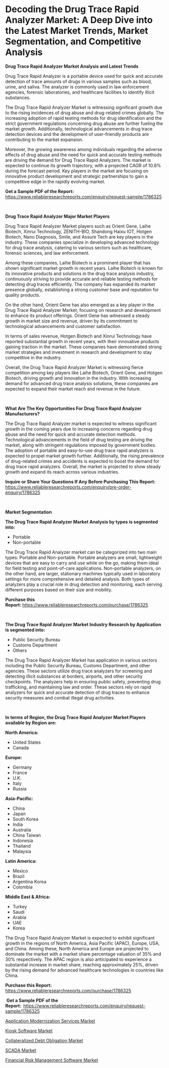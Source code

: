 <p><h1>Decoding the Drug Trace Rapid Analyzer Market: A Deep Dive into the Latest Market Trends, Market Segmentation, and Competitive Analysis</h1></p><p><strong>Drug Trace Rapid Analyzer Market Analysis and Latest Trends</strong></p>
<p><p>Drug Trace Rapid Analyzer is a portable device used for quick and accurate detection of trace amounts of drugs in various samples such as blood, urine, and saliva. The analyzer is commonly used in law enforcement agencies, forensic laboratories, and healthcare facilities to identify illicit substances.</p><p>The Drug Trace Rapid Analyzer Market is witnessing significant growth due to the rising incidences of drug abuse and drug-related crimes globally. The increasing adoption of rapid testing methods for drug identification and the strict government regulations concerning drug abuse are further fueling the market growth. Additionally, technological advancements in drug trace detection devices and the development of user-friendly products are contributing to the market expansion.</p><p>Moreover, the growing awareness among individuals regarding the adverse effects of drug abuse and the need for quick and accurate testing methods are driving the demand for Drug Trace Rapid Analyzers. The market is expected to continue its growth trajectory, with a projected CAGR of 10.8% during the forecast period. Key players in the market are focusing on innovative product development and strategic partnerships to gain a competitive edge in the rapidly evolving market.</p></p>
<p><strong>Get a Sample PDF of the Report:&nbsp;</strong> <a href="https://www.reliableresearchreports.com/enquiry/request-sample/1786325">https://www.reliableresearchreports.com/enquiry/request-sample/1786325</a></p>
<p>&nbsp;</p>
<p><strong>Drug Trace Rapid Analyzer Major Market Players</strong></p>
<p><p>Drug Trace Rapid Analyzer Market players such as Orient Gene, Laihe Biotech, Xinrui Technology, ZENITH-BIO, Shandong Haixu IOT, Hotgen Biotech, Nano Diagnosis, Smile, and Assure Tech are key players in the industry. These companies specialize in developing advanced technology for drug trace analysis, catering to various sectors such as healthcare, forensic sciences, and law enforcement.</p><p>Among these companies, Laihe Biotech is a prominent player that has shown significant market growth in recent years. Laihe Biotech is known for its innovative products and solutions in the drug trace analysis industry, continuously striving to provide accurate and reliable testing methods for detecting drug traces efficiently. The company has expanded its market presence globally, establishing a strong customer base and reputation for quality products.</p><p>On the other hand, Orient Gene has also emerged as a key player in the Drug Trace Rapid Analyzer Market, focusing on research and development to enhance its product offerings. Orient Gene has witnessed a steady growth in market size and revenue, driven by its commitment to technological advancements and customer satisfaction.</p><p>In terms of sales revenue, Hotgen Biotech and Xinrui Technology have reported substantial growth in recent years, with their innovative products gaining traction in the market. These companies have demonstrated strong market strategies and investment in research and development to stay competitive in the industry.</p><p>Overall, the Drug Trace Rapid Analyzer Market is witnessing fierce competition among key players like Laihe Biotech, Orient Gene, and Hotgen Biotech, driving growth and innovation in the industry. With increasing demand for advanced drug trace analysis solutions, these companies are expected to expand their market reach and revenue in the future.</p></p>
<p>&nbsp;</p>
<p><strong>What Are The Key Opportunities For Drug Trace Rapid Analyzer Manufacturers?</strong></p>
<p><p>The Drug Trace Rapid Analyzer market is expected to witness significant growth in the coming years due to increasing concerns regarding drug abuse and the need for quick and accurate detection methods. Technological advancements in the field of drug testing are driving the market, along with stringent regulations imposed by government bodies. The adoption of portable and easy-to-use drug trace rapid analyzers is expected to propel market growth further. Additionally, the rising prevalence of drug-related crimes and accidents is expected to boost the demand for drug trace rapid analyzers. Overall, the market is projected to show steady growth and expand its reach across various industries.</p></p>
<p><strong>Inquire or Share Your Questions If Any Before Purchasing This Report:</strong> <a href="https://www.reliableresearchreports.com/enquiry/pre-order-enquiry/1786325">https://www.reliableresearchreports.com/enquiry/pre-order-enquiry/1786325</a></p>
<p>&nbsp;</p>
<p><strong>Market Segmentation</strong></p>
<p><strong>The Drug Trace Rapid Analyzer Market Analysis by types is segmented into:</strong></p>
<p><ul><li>Portable</li><li>Non-portable</li></ul></p>
<p><p>The Drug Trace Rapid Analyzer market can be categorized into two main types: Portable and Non-portable. Portable analyzers are small, lightweight devices that are easy to carry and use while on the go, making them ideal for field testing and point-of-care applications. Non-portable analyzers, on the other hand, are larger, stationary machines typically used in laboratory settings for more comprehensive and detailed analysis. Both types of analyzers play a crucial role in drug detection and monitoring, each serving different purposes based on their size and mobility.</p></p>
<p><strong>Purchase this Report:&nbsp;</strong><a href="https://www.reliableresearchreports.com/purchase/1786325">https://www.reliableresearchreports.com/purchase/1786325</a></p>
<p>&nbsp;</p>
<p><strong>The Drug Trace Rapid Analyzer Market Industry Research by Application is segmented into:</strong></p>
<p><ul><li>Public Security Bureau</li><li>Customs Department</li><li>Others</li></ul></p>
<p><p>The Drug Trace Rapid Analyzer Market has application in various sectors including the Public Security Bureau, Customs Department, and other agencies. These sectors utilize drug trace analyzers for screening and detecting illicit substances at borders, airports, and other security checkpoints. The analyzers help in ensuring public safety, preventing drug trafficking, and maintaining law and order. These sectors rely on rapid analyzers for quick and accurate detection of drug traces to enhance security measures and combat illegal drug activities.</p></p>
<p>&nbsp;</p>
<p><strong>In terms of Region, the Drug Trace Rapid Analyzer Market Players available by Region are:</strong></p>
<p>
    <p> <strong> North America: </strong>
        <ul>
            <li>United States</li>
            <li>Canada</li>
        </ul>
        </p> 
    <p> <strong> Europe: </strong>
        <ul>
            <li>Germany</li>
            <li>France</li>
            <li>U.K.</li>
            <li>Italy</li>
            <li>Russia</li>
        </ul>
        </p> 
    <p> <strong> Asia-Pacific: </strong>
        <ul>
            <li>China</li>
            <li>Japan</li>
            <li>South Korea</li>
            <li>India</li>
            <li>Australia</li>
            <li>China Taiwan</li>
            <li>Indonesia</li>
            <li>Thailand</li>
            <li>Malaysia</li>
        </ul>
        </p> 
    <p> <strong> Latin America: </strong>
        <ul>
            <li>Mexico</li>
            <li>Brazil</li>
            <li>Argentina Korea</li>
            <li>Colombia</li>
        </ul>
        </p> 
    <p> <strong> Middle East & Africa: </strong>
        <ul>
            <li>Turkey</li>
            <li>Saudi</li>
            <li>Arabia</li>
            <li>UAE</li>
            <li>Korea</li>
        </ul>
    </p>
    </p>
<p><p>The Drug Trace Rapid Analyzer Market is expected to exhibit significant growth in the regions of North America, Asia Pacific (APAC), Europe, USA, and China. Among these, North America and Europe are projected to dominate the market with a market share percentage valuation of 35% and 30% respectively. The APAC region is also anticipated to experience a substantial increase in market share, reaching approximately 25%, driven by the rising demand for advanced healthcare technologies in countries like China.</p></p>
<p><strong>Purchase this Report: </strong><a href="https://www.reliableresearchreports.com/purchase/1786325">https://www.reliableresearchreports.com/purchase/1786325</a></p>
<p>&nbsp;<strong>Get a Sample PDF of the Report:&nbsp;&nbsp;</strong><a href="https://www.reliableresearchreports.com/enquiry/request-sample/1786325">https://www.reliableresearchreports.com/enquiry/request-sample/1786325</a></p>
<p><strong></strong></p>
<p><p><a href="https://medium.com/@jasonmartin866/application-modernization-services-market-furnishes-information-on-market-share-market-trends-and-4f435845a232">Application Modernization Services Market</a></p><p><a href="https://medium.com/@jeremybates83/kiosk-software-nbsp-market-focuses-on-market-share-size-and-projected-forecast-till-2031-4cfd5bce829f">Kiosk Software Market</a></p><p><a href="https://medium.com/@jeremybates83/collateralized-debt-obligation-market-competitive-analysis-market-trends-and-forecast-to-2031-15d137bca992">Collateralized Debt Obligation Market</a></p><p><a href="https://medium.com/@jasonmartin866/scada-market-trends-and-market-analysis-forecasted-for-period-2024-2031-f679d16421a6">SCADA Market</a></p><p><a href="https://medium.com/@jasonmartin866/financial-risk-management-software-market-size-reveals-the-best-marketing-channels-in-global-8e35e2b2bf5e">Financial Risk Management Software Market</a></p></p>